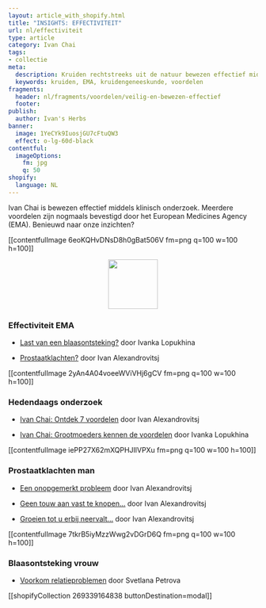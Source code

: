```yaml
---
layout: article_with_shopify.html
title: "INSIGHTS: EFFECTIVITEIT"
url: nl/effectiviteit
type: article
category: Ivan Chai
tags:
- collectie
meta:
  description: Kruiden rechtstreeks uit de natuur bewezen effectief middels klinisch onderzoek. Vanwege grootschalig langdurige onderzoek tevens bevestigd door het EMA. De resultaten liegen er niet om... Benieuwd naar onze inzichten?
  keywords: kruiden, EMA, kruidengeneeskunde, voordelen
fragments:
  header: nl/fragments/voordelen/veilig-en-bewezen-effectief
  footer:
publish:
  author: Ivan's Herbs
banner:
  image: 1YeCYk9IuosjGU7cFtuQW3
  effect: o-lg-60d-black
contentful:
  imageOptions:
    fm: jpg
    q: 50
shopify:
  language: NL
---
```


Ivan Chai is bewezen effectief middels klinisch onderzoek. Meerdere voordelen zijn nogmaals bevestigd door het European Medicines Agency (EMA). Benieuwd naar onze inzichten?

[[contentfulImage 6eoKQHvDNsD8h0gBat506V fm=png q=100 w=100 h=100]] <center><img src="${https://app.contentful.com/spaces/lyvtxhzy9zgr/assets/6eoKQHvDNsD8h0gBat506V}" width="100" height="100"></center>

### Effectiviteit EMA

* [Last van een blaasontsteking?](/nl/effectiveness/ivan-chai-blaasontsteking/) door Ivanka Lopukhina

* [Prostaatklachten?](/nl/effectiveness/ivan-chai-prostaat/) door Ivan Alexandrovitsj

[[contentfulImage 2yAn4A04voeeWViVHj6gCV fm=png q=100 w=100 h=100]]

### Hedendaags onderzoek

* [Ivan Chai: Ontdek 7 voordelen](/nl/artikel/ivanchai/ontdek-7-voordelen/) door Ivan Alexandrovitsj

* [Ivan Chai: Grootmoeders kennen de voordelen](/nl/artikel/ivanchai/grootmoeders-kennen-de-voordelen) door Ivanka Lopukhina

[[contentfulImage iePP27X62mXQPHJIlVPXu fm=png q=100 w=100 h=100]]

### Prostaatklachten man

* [Een onopgemerkt probleem](/nl/artikel/prostaat/prostaatkanker/een-onopgemerkt-probleem/) door Ivan Alexandrovitsj

* [Geen touw aan vast te knopen...](/nl/artikel/prostaat/prostaatontsteking/er-is-geen-touw-aan-vast-te-knopen/) door Ivan Alexandrovitsj

* [Groeien tot u erbij neervalt…](/nl/artikel/groeien-tot-u-erbij-neervalt) door Ivan Alexandrovitsj

[[contentfulImage 7tkrB5iyMzzWwg2vDGrD6Q fm=png q=100 w=100 h=100]]

### Blaasontsteking vrouw

* [Voorkom relatieproblemen](/nl/artikel/voorkom-relatieproblemen) door Svetlana Petrova

[[shopifyCollection 269339164838 buttonDestination=modal]]
